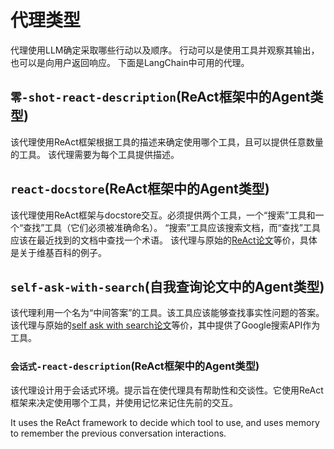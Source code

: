 # 代理类型

代理使用LLM确定采取哪些行动以及顺序。
行动可以是使用工具并观察其输出，也可以是向用户返回响应。
下面是LangChain中可用的代理。

## `零-shot-react-description`(ReAct框架中的Agent类型)

该代理使用ReAct框架根据工具的描述来确定使用哪个工具，且可以提供任意数量的工具。
该代理需要为每个工具提供描述。

## `react-docstore`(ReAct框架中的Agent类型)

该代理使用ReAct框架与docstore交互。必须提供两个工具，一个“搜索”工具和一个“查找”工具（它们必须被准确命名）。
“搜索”工具应该搜索文档，而“查找”工具应该在最近找到的文档中查找一个术语。
该代理与原始的[ReAct论文](https://arxiv.org/pdf/2210.03629.pdf)等价，具体是关于维基百科的例子。

## `self-ask-with-search`(自我查询论文中的Agent类型)

该代理利用一个名为“中间答案”的工具。该工具应该能够查找事实性问题的答案。该代理与原始的[self ask with search论文](https://ofir.io/self-ask.pdf)等价，其中提供了Google搜索API作为工具。

### `会话式-react-description`(ReAct框架中的Agent类型)

该代理设计用于会话式环境。提示旨在使代理具有帮助性和交谈性。它使用ReAct框架来决定使用哪个工具，并使用记忆来记住先前的交互。








It uses the ReAct framework to decide which tool to use, and uses memory to remember the previous conversation interactions.

